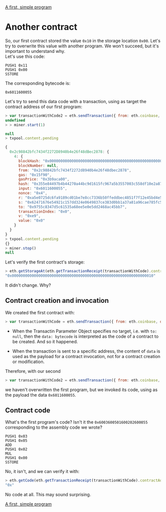 [A first, simple program](contract-1.md)

# Another contract
So, our first contract stored the value `0x10` in the storage location `0x00`. Let's try to overwrite this value with another program. We won't succeed, but it's important to understand why.<br/>
Let's use this code:

```assembly
PUSH1 0x11
PUSH1 0x00
SSTORE
```

The corresponding bytecode is:

```assembly
0x6011600055
```

Let's try to send this data code with a transaction, using as target the contract address of our first program:

```javascript
> var transactionWithCode2 = eth.sendTransaction({ from: eth.coinbase, to: eth.getTransactionReceipt(transactionWithCode).contractAddress, data: bytecode2})
undefined
> > miner.start(1)

null
> txpool.content.pending

{
  0x2c98842bfc7434f2272D8940b4e26f48dBec2878: {
    4: {
      blockHash: "0x0000000000000000000000000000000000000000000000000000000000000000",
      blockNumber: null,
      from: "0x2c98842bfc7434f2272d8940b4e26f48dbec2878",
      gas: "0x15f90",
      gasPrice: "0x3b9aca00",
      hash: "0x355e84497b4b44270a44bc9d1615fc967a5b3557003c558df10e2a87b23a332f",
      input: "0x6011600055",
      nonce: "0x4",
      r: "0xa5e0725dc6fa9189cd01be7e8cc7336b50ffeddbec4851f7f12e45bd4e59aad4",
      s: "0x62471676e54921c157dd324e0649837ce383d0bb1a37a81a96cae785fc5e6071",
      to: "0x9755c8347d5c61535a68ee5e0e5dd2468ac45bb7",
      transactionIndex: "0x0",
      v: "0xe9",
      value: "0x0"
    }
  }
}
> txpool.content.pending
{}
> miner.stop()
null
```

Let's verify the first contract's storage:

```javascript
> eth.getStorageAt(eth.getTransactionReceipt(transactionWithCode).contractAddress)
"0x0000000000000000000000000000000000000000000000000000000000000010"
```

It didn't change. Why?

## Contract creation and invocation

We created the first contract with:

```javascript
> var transactionWithCode = eth.sendTransaction({ from: eth.coinbase, data: bytecode})
```

* When the Transactin Parameter Object specifies no target, i.e. with `to: null`, then the `data: bytecode` is interpreted as the code of a contract to be created. And so it happened.

* When the transaction is sent to a specific address, the content of `data` is used as the payload for a contract invocation, not for a contract creation or modification.

Therefore, with our second

```javascript
> var transactionWithCode2 = eth.sendTransaction({ from: eth.coinbase, to: eth.getTransactionReceipt(transactionWithCode).contractAddress, data: bytecode2})
```

we haven't overwritten the first program, but we invoked its code, using as the payload the data `0x6011600055`.

## Contract code
What's the first program's code? Isn't it the `0x6003600501600202600055` corresponding to the assembly code we wrote?

```assembly
PUSH1 0x03
PUSH1 0x05
ADD
PUSH1 0x02
MUL
PUSH1 0x00
SSTORE
```

No, it isn't, and we can verify it with:

```javascript
> eth.getCode(eth.getTransactionReceipt(transactionWithCode).contractAddress)
"0x"
```

No code at all. This may sound surprising.

[A first, simple program](contract-1.md)
